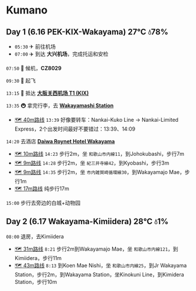 # Kumano

## Day 1 (6.16 PEK-KIX-Wakayama) 27℃ 💧78%

- `05:30` ✈ 前往机场
- `07:00` ✈️ 到达 **大兴机场**，完成托运和安检

`07:50` 💺 候机，**CZ8029**

`09:30` 🛫 起飞

`13:15` 🛬 抵达 [**大阪关西机场 T1 (KIX)** ](https://goo.gl/maps/d6hvxZWniCJ2)

`13:35` 🚇 拿完行李，去 [**Wakayamashi Station**](https://goo.gl/maps/vJJtdjNbAV5C1zVFA)
  - [🗺 40m路线](https://goo.gl/maps/8xDCJB1pXrRkFRve9) `13:39` 好像要转车：Nankai-Kuko Line -> Nankai-Limited Express，2个出发时间最好不要错过：13:39、14:09

`14:20` 去酒店 [**Daiwa Roynet Hotel Wakayama**]()
  - [🗺 10m路线](https://goo.gl/maps/8xDCJB1pXrRkFRve9)  `14:23` 步行2m，坐 `和歌山市内線11`，到Johokubashi，步行7m
  - [🗺 9m路线](https://goo.gl/maps/qkXX1YWYrXB8rv4m6) `14:28` 步行2m，坐 `紀三井寺線42`，到Kyobashi，步行3m
  - [🗺 9m路线](https://goo.gl/maps/i8327pfocBTEXENV8) `14:35` 步行2m，坐 `市内雑賀崎循環線30`，到Wakayamajo Mae，步行1m
  - [🗺 17m路线](https://goo.gl/maps/kfnxsXvPUbifnE8e8) 纯步行17m

`15:00` 步行去旁边的白城+动物园


## Day 2 (6.17 Wakayama-Kimiidera) 28℃ 💧1%

`08:00` 退房，去Kimiidera
  - [🗺 31m路线](https://goo.gl/maps/dEtpTWwoHY9aa68RA)  `8:21` 步行2m到Wakayamajo Mae，坐 `和歌山市内線121`，到Kimiidera，步行11m
  - [🗺 43m路线](https://goo.gl/maps/AVACRYwnHaxQKH7Z7) `8:13` 到Koen Mae Nishi，坐 `和歌山市内線25`，到Jr Wakayama Station，步行2m，到Wakayama Station，坐Kinokuni Line，到Kimidera Station，步行10m